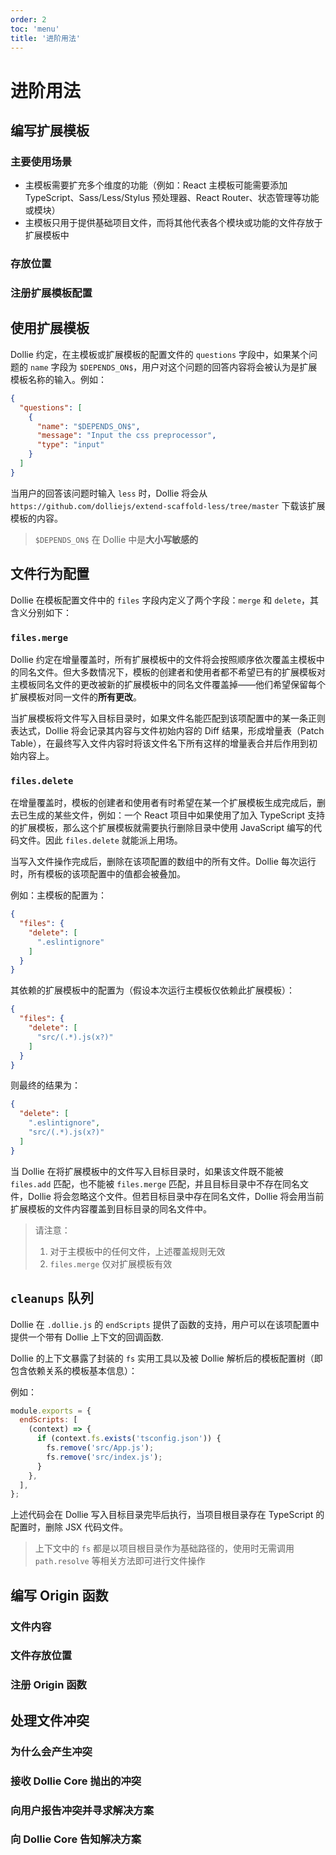 ```yaml
---
order: 2
toc: 'menu'
title: '进阶用法'
---
```


# 进阶用法

## 编写扩展模板

### 主要使用场景

- 主模板需要扩充多个维度的功能（例如：React 主模板可能需要添加 TypeScript、Sass/Less/Stylus 预处理器、React Router、状态管理等功能或模块）
- 主模板只用于提供基础项目文件，而将其他代表各个模块或功能的文件存放于扩展模板中

### 存放位置

### 注册扩展模板配置

## 使用扩展模板

Dollie 约定，在主模板或扩展模板的配置文件的 `questions` 字段中，如果某个问题的 `name` 字段为 `$DEPENDS_ON$`，用户对这个问题的回答内容将会被认为是扩展模板名称的输入。例如：

```json
{
  "questions": [
    {
      "name": "$DEPENDS_ON$",
      "message": "Input the css preprocessor",
      "type": "input"
    }
  ]
}
```

当用户的回答该问题时输入 `less` 时，Dollie 将会从 `https://github.com/dolliejs/extend-scaffold-less/tree/master` 下载该扩展模板的内容。

> `$DEPENDS_ON$` 在 Dollie 中是**大小写敏感的**

## 文件行为配置

Dollie 在模板配置文件中的 `files` 字段内定义了两个字段：`merge` 和 `delete`，其含义分别如下：

### `files.merge`

Dollie 约定在增量覆盖时，所有扩展模板中的文件将会按照顺序依次覆盖主模板中的同名文件。但大多数情况下，模板的创建者和使用者都不希望已有的扩展模板对主模板同名文件的更改被新的扩展模板中的同名文件覆盖掉——他们希望保留每个扩展模板对同一文件的**所有更改**。

当扩展模板将文件写入目标目录时，如果文件名能匹配到该项配置中的某一条正则表达式，Dollie 将会记录其内容与文件初始内容的 Diff 结果，形成增量表（Patch Table），在最终写入文件内容时将该文件名下所有这样的增量表合并后作用到初始内容上。

### `files.delete`

在增量覆盖时，模板的创建者和使用者有时希望在某一个扩展模板生成完成后，删去已生成的某些文件，例如：一个 React 项目中如果使用了加入 TypeScript 支持的扩展模板，那么这个扩展模板就需要执行删除目录中使用 JavaScript 编写的代码文件。因此 `files.delete` 就能派上用场。

当写入文件操作完成后，删除在该项配置的数组中的所有文件。Dollie 每次运行时，所有模板的该项配置中的值都会被叠加。

例如：主模板的配置为：

```json
{
  "files": {
    "delete": [
      ".eslintignore"
    ]
  }
}
```

其依赖的扩展模板中的配置为（假设本次运行主模板仅依赖此扩展模板）：

```json
{
  "files": {
    "delete": [
      "src/(.*).js(x?)"
    ]
  }
}
```

则最终的结果为：

```json
{
  "delete": [
    ".eslintignore",
    "src/(.*).js(x?)"
  ]
}
```

当 Dollie 在将扩展模板中的文件写入目标目录时，如果该文件既不能被 `files.add` 匹配，也不能被 `files.merge` 匹配，并且目标目录中不存在同名文件，Dollie 将会忽略这个文件。但若目标目录中存在同名文件，Dollie 将会用当前扩展模板的文件内容覆盖到目标目录的同名文件中。

> 请注意：
> 1. 对于主模板中的任何文件，上述覆盖规则无效
> 2. `files.merge` 仅对扩展模板有效

## `cleanups` 队列

Dollie 在 `.dollie.js` 的 `endScripts` 提供了函数的支持，用户可以在该项配置中提供一个带有 Dollie 上下文的回调函数.

Dollie 的上下文暴露了封装的 `fs` 实用工具以及被 Dollie 解析后的模板配置树（即包含依赖关系的模板基本信息）：

例如：

```js
module.exports = {
  endScripts: [
    (context) => {
      if (context.fs.exists('tsconfig.json')) {
        fs.remove('src/App.js');
        fs.remove('src/index.js');
      }
    },
  ],
};
```

上述代码会在 Dollie 写入目标目录完毕后执行，当项目根目录存在 TypeScript 的配置时，删除 JSX 代码文件。

> 上下文中的 `fs` 都是以项目根目录作为基础路径的，使用时无需调用 `path.resolve` 等相关方法即可进行文件操作

## 编写 Origin 函数

### 文件内容

### 文件存放位置

### 注册 Origin 函数

## 处理文件冲突

### 为什么会产生冲突

### 接收 Dollie Core 抛出的冲突

### 向用户报告冲突并寻求解决方案

### 向 Dollie Core 告知解决方案
